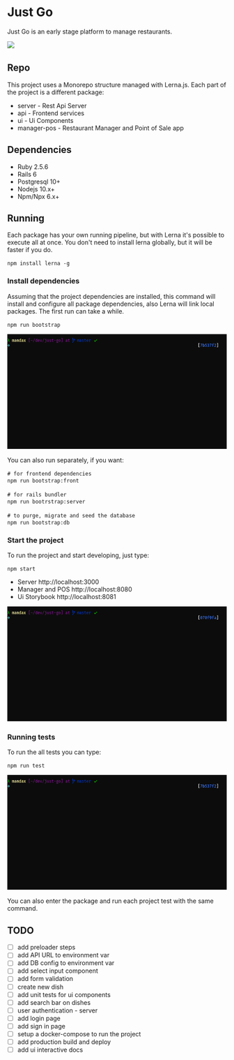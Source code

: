 # Just Go

Just Go is an early stage platform to manage restaurants.

<img src="./doc/mobile.gif" width="340" />

## Repo

This project uses a Monorepo structure managed with Lerna.js. Each part of the project is a different package:

- server - Rest Api Server
- api - Frontend services
- ui - Ui Components
- manager-pos - Restaurant Manager and Point of Sale app

## Dependencies

- Ruby 2.5.6
- Rails 6
- Postgresql 10+
- Nodejs 10.x+
- Npm/Npx 6.x+

## Running

Each package has your own running pipeline, but with Lerna it's possible to execute all at once. You don't need to install lerna globally, but it will be faster if you do.

    npm install lerna -g

### Install dependencies

Assuming that the project dependencies are installed, this command will install and configure all package dependencies, also Lerna will link local packages. The first run can take a while.

    npm run bootstrap

![Bootstrap](./doc/bootstrap.gif)

You can also run separately, if you want:

    # for frontend dependencies
    npm run bootstrap:front 
    
    # for rails bundler
    npm run bootrstrap:server
    
    # to purge, migrate and seed the database
    npm run bootstrap:db

### Start the project

To run the project and start developing, just type:

    npm start

- Server http://localhost:3000
- Manager and POS http://localhost:8080
- Ui Storybook http://localhost:8081

![Start](./doc/start.gif)

### Running tests

To run the all tests you can type:

    npm run test

![Tests](./doc/tests.gif)

You can also enter the package and run each project test with the same command.

## TODO

- [ ]  add preloader steps
- [ ]  add API URL to environment var
- [ ]  add DB config to environment var
- [ ]  add select input component
- [ ]  add form validation
- [ ]  create new dish
- [ ]  add unit tests for ui components
- [ ]  add search bar on dishes
- [ ]  user authentication - server
- [ ]  add login page
- [ ]  add sign in page
- [ ]  setup a docker-compose to run the project
- [ ]  add production build and deploy
- [ ]  add ui interactive docs